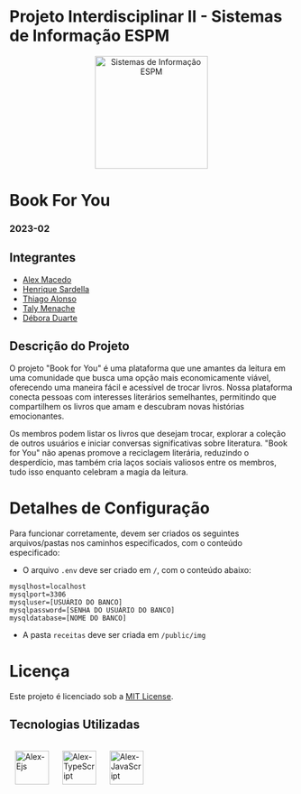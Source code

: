 # Projeto Interdisciplinar II - Sistemas de Informação ESPM

<p style="text-align: center;">
    <a href="https://www.espm.br/cursos-de-graduacao/sistemas-de-informacao/"><img src="https://avatars.githubusercontent.com/u/49880458?s=200&v=4" alt="Sistemas de Informação ESPM" style="height: 200px; width: 200px;"/></a>
</p>

# Book For You

### 2023-02

## Integrantes
- [Alex Macedo](https://github.com/Alexxmfs)
- [Henrique Sardella](https://github.com/henrique-sdc)
- [Thiago Alonso](https://github.com/ThiagoAlonso05)
- [Taly Menache](https://github.com/talymenache)
- [Débora Duarte](https://github.com/duartedebis)

## Descrição do Projeto

O projeto "Book for You" é uma plataforma que une amantes da leitura em uma comunidade que busca uma opção mais economicamente viável, oferecendo uma maneira fácil e acessível de trocar livros. Nossa plataforma conecta pessoas com interesses literários semelhantes, permitindo que compartilhem os livros que amam e descubram novas histórias emocionantes.

Os membros podem listar os livros que desejam trocar, explorar a coleção de outros usuários e iniciar conversas significativas sobre literatura. "Book for You" não apenas promove a reciclagem literária, reduzindo o desperdício, mas também cria laços sociais valiosos entre os membros, tudo isso enquanto celebram a magia da leitura.

# Detalhes de Configuração

Para funcionar corretamente, devem ser criados os seguintes arquivos/pastas nos caminhos especificados, com o conteúdo especificado:

- O arquivo `.env` deve ser criado em `/`, com o conteúdo abaixo:
```
mysqlhost=localhost
mysqlport=3306
mysqluser=[USUÁRIO DO BANCO]
mysqlpassword=[SENHA DO USUÁRIO DO BANCO]
mysqldatabase=[NOME DO BANCO]
```

- A pasta `receitas` deve ser criada em `/public/img`

# Licença

Este projeto é licenciado sob a [MIT License](https://github.com/tech-espm/inter-2sem-2023-eventos/blob/main/LICENSE).

<h2><b>Tecnologias Utilizadas</b></h2>

  <div style="display: inline_block"><br>
  <img align="center" alt="Alex-Ejs" height="60" width="60" src="https://cdn.icon-icons.com/icons2/2107/PNG/512/file_type_ejs_icon_130626.png"          hspace="10">

  <img align="center" alt="Alex-TypeScript" height="60" width="60" src="https://upload.wikimedia.org/wikipedia/commons/thumb/4/4c/Typescript_logo_2020.svg/2048px-Typescript_logo_2020.svg.png" hspace="10" />
  
   <img align="center" alt="Alex-JavaScript" height="60" width="60" src="https://upload.wikimedia.org/wikipedia/commons/thumb/6/6a/JavaScript-logo.png/800px-JavaScript-logo.png" hspace="10" />

  </div>


